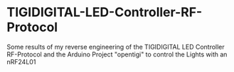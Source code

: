 # TIGIDIGITAL-LED-Controller-RF-Protocol
Some results of my reverse engineering of the TIGIDIGITAL LED Controller RF-Protocol and the Arduino Project "opentigi" to control the Lights with an nRF24L01
